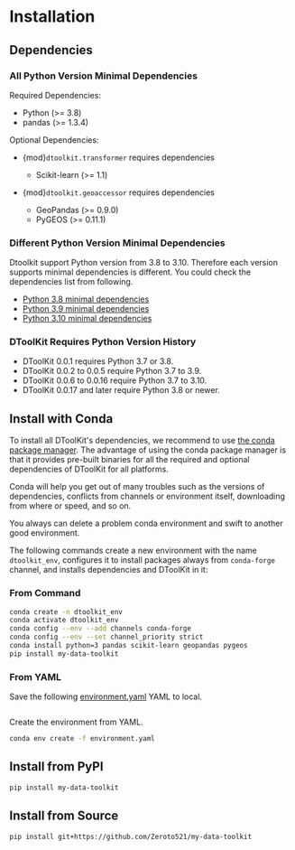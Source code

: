 # Installation

## Dependencies

### All Python Version Minimal Dependencies

Required Dependencies:

- Python (>= 3.8)
- pandas (>= 1.3.4)

Optional Dependencies:

- {mod}`dtoolkit.transformer` requires dependencies

  - Scikit-learn (>= 1.1)

- {mod}`dtoolkit.geoaccessor` requires dependencies

  - GeoPandas (>= 0.9.0)
  - PyGEOS (>= 0.11.1)

### Different Python Version Minimal Dependencies

Dtoolkit support Python version from 3.8 to 3.10.
Therefore each version supports minimal dependencies is different.
You could check the dependencies list from following.

- [Python 3.8 minimal dependencies](https://github.com/Zeroto521/my-data-toolkit/blob/master/ci/env/38-minimal.yaml)
- [Python 3.9 minimal dependencies](https://github.com/Zeroto521/my-data-toolkit/blob/master/ci/env/39-minimal.yaml)
- [Python 3.10 minimal dependencies](https://github.com/Zeroto521/my-data-toolkit/blob/master/ci/env/310-minimal.yaml)

### DToolKit Requires Python Version History

- DToolKit 0.0.1 requires Python 3.7 or 3.8.
- DToolKit 0.0.2 to 0.0.5 require Python 3.7 to 3.9.
- DToolKit 0.0.6 to 0.0.16 require Python 3.7 to 3.10.
- DToolKit 0.0.17 and later require Python 3.8 or newer.

## Install with Conda

To install all DToolKit's dependencies, we recommend to use [the conda package manager](https://conda.io).
The advantage of using the conda package manager is that it provides pre-built binaries for all the required and optional dependencies of DToolKit for all platforms.

Conda will help you get out of many troubles such as the versions of dependencies,
conflicts from channels or environment itself, downloading from where or speed, and so on.

You always can delete a problem conda environment and swift to another good environment.

The following commands create a new environment with the name `dtoolkit_env`,
configures it to install packages always from `conda-forge` channel,
and installs dependencies and DToolKit in it:

### From Command

```bash
conda create -n dtoolkit_env
conda activate dtoolkit_env
conda config --env --add channels conda-forge
conda config --env --set channel_priority strict
conda install python=3 pandas scikit-learn geopandas pygeos
pip install my-data-toolkit
```

### From YAML

Save the following [environment.yaml](../../../environment.yaml) YAML to local.

```{include} ../../../environment.yaml
```

Create the environment from YAML.

```bash
conda env create -f environment.yaml
```

## Install from PyPI

```bash
pip install my-data-toolkit
```

## Install from Source

```bash
pip install git+https://github.com/Zeroto521/my-data-toolkit
```
